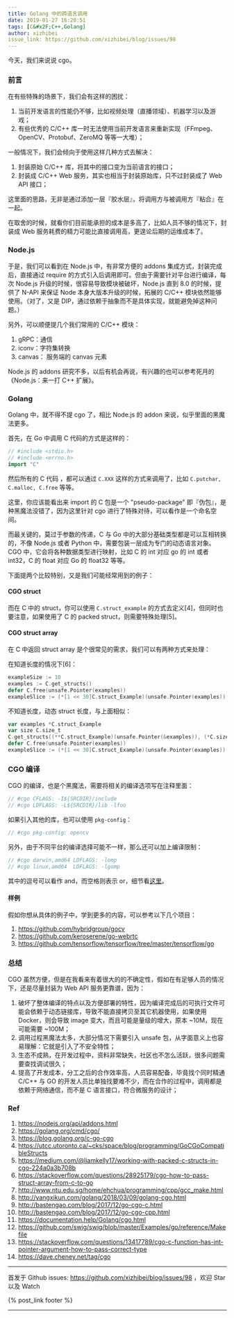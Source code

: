 ```yaml
---
title: Golang 中的跨语言调用
date: 2019-01-27 16:20:51
tags: [C&#x2F;C++,Golang]
author: xizhibei
issue_link: https://github.com/xizhibei/blog/issues/98
---
```

今天，我们来说说 cgo。

<!-- en_title: golang-cgo -->

### 前言

在有些特殊的场景下，我们会有这样的困扰：

1.  当前开发语言的性能仍不够，比如视频处理（直播领域）、机器学习以及游戏；
2.  有些优秀的 C/C++ 库一时无法使用当前开发语言来重新实现（FFmpeg、OpenCV、Protobuf、ZeroMQ 等等一大堆）；

一般情况下，我们会倾向于使用这样几种方式去解决：

1.  封装原始 C/C++ 库，将其中的接口变为当前语言的接口；
2.  封装成 C/C++ Web 服务，其实也相当于封装原始库，只不过封装成了 Web API 接口；

这里面的思路，无非是通过添加一层『胶水层』，将调用方与被调用方『粘合』在一起。

在取舍的时候，就看你们目前能承担的成本是多高了，比如人员不够的情况下，封装成 Web 服务耗费的精力可能比直接调用高，更遑论后期的运维成本了。

### Node.js

于是，我们可以看到在 Node.js 中，有非常方便的 addons 集成方式，封装完成后，直接通过 require 的方式引入后调用即可。但由于需要针对平台进行编译，每次 Node.js 升级的时候，很容易导致模块被破坏，Node.js 直到 8.0 的时候，提供了 N-API 来保证 Node 本身大版本升级的时候，拓展的 C/C++ 模块依然能够使用。（对了，又是 DIP，通过依赖于抽象而不是具体实现，就能避免掉这种问题。）

另外，可以顺便提几个我们常用的 C/C++ 模块：

1.  gRPC：通信
2.  iconv：字符集转换
3.  canvas： 服务端的 canvas 元素 

Node.js 的 addons 研究不多，以后有机会再说，有兴趣的也可以参考死月的《Node.js：来一打 C++ 扩展》。

### Golang

Golang 中，就不得不提 cgo 了，相比 Node.js 的 addon 来说，似乎里面的黑魔法更多。

首先，在 Go 中调用 C 代码的方式是这样的：

```go
// #include <stdio.h>
// #include <errno.h>
import "C"
```

然后所有的 C 代码 ，都可以通过 `C.XXX` 这样的方式来调用了，比如 `C.putchar, C.malloc, C.free` 等等。

这里，你应该能看出来 import 的 C 包是一个 "pseudo-package" 即『伪包』，是种黑魔法没错了，因为这里针对 cgo 进行了特殊对待，可以看作是一个命名空间。

而最关键的，莫过于参数的传递，C 与 Go 中的大部分基础类型都是可以互相转换的，不像 Node.js 或者 Python 中，需要包装一层成为专门的动态语言对象。CGO 中，它会将各种数据类型进行映射，比如 C 的 int 对应 go 的 int 或者 int32，C 的 float 对应 Go 的 float32 等等。

下面提两个比较特别，又是我们可能经常用到的例子：

#### CGO struct

而在 C 中的 struct，你可以使用 `C.struct_example` 的方式去定义[4]，但同时也要注意，如果使用了 C 的 packed struct，则需要特殊处理[5]。

#### CGO struct array

在 C 中返回 struct array 是个很常见的需求，我们可以有两种方式来处理：

在知道长度的情况下[6]：

```go
exampleSize := 10
examples := C.get_structs()
defer C.free(unsafe.Pointer(examples))
exampleSlice := (*[1 << 30]C.struct_Example)(unsafe.Pointer(examples))[:exampleSize:exampleSize]
```

不知道长度，动态 struct 长度，与上面相似：

```go
var examples *C.struct_Example
var size C.size_t
C.get_structs((**C.struct_Example)(unsafe.Pointer(&examples)), (*C.size_t)(unsafe.Pointer(&size)))
defer C.free(unsafe.Pointer(examples))
exampleSlice := (*[1 << 30]C.struct_Example)(unsafe.Pointer(examples))[:size:size]
```

### CGO 编译

CGO 的编译，也是个黑魔法，需要将相关的编译选项写在注释里面：

```go
// #cgo CFLAGS: -I${SRCDIR}/include
// #cgo LDFLAGS: -L${SRCDIR}/lib -lfoo
```

如果引入其他的库，也可以使用 `pkg-config`：

```go
// #cgo pkg-config: opencv
```

另外，由于不同平台的编译选择可能不一样，那么还可以加上编译限制：

```go
// #cgo darwin,amd64 LDFLAGS: -lomp
// #cgo linux,amd64  LDFLAGS: -lgomp
```

其中的逗号可以看作 and，而空格则表示 or，细节看[这里](https://golang.org/pkg/go/build/#hdr-Build_Constraints)。

#### 样例

假如你想从具体的例子中，学到更多的内容，可以参考以下几个项目：

1.  <https://github.com/hybridgroup/gocv>
2.  <https://github.com/keroserene/go-webrtc>
3.  <https://github.com/tensorflow/tensorflow/tree/master/tensorflow/go>

### 总结

CGO 虽然方便，但是在我看来有着很大的的不确定性，假如在有足够人员的情况下，还是尽量封装为 Web API 服务更靠谱，因为：

1.  破坏了整体编译的特点以及方便部署的特性，因为编译完成后的可执行文件可能会依赖于动态链接库，导致不能直接拷贝至其它机器使用，如果使用 Docker，则会导致 image 变大，而且可能是量级的增大，原本 ~10M，现在可能需要 ~100M；
2.  调用过程黑魔法太多，大部分情况下需要引入 unsafe 包，从字面意义上也容易理解：它就是引入了不安全特性；
3.  生态不成熟，在开发过程中，资料非常缺失，社区也不怎么活跃，很多问题需要查找调试很久；
4.  提高了开发成本，分工之后的合作效率高，人员容易配备，毕竟找个同时精通 C/C++ 与 GO 的开发人员比单独找要难不少，而在合作的过程中，调用都是依赖于网络通信，而不是 C 语言接口，符合微服务的设计；

### Ref

1.  <https://nodejs.org/api/addons.html>
2.  <https://golang.org/cmd/cgo/>
3.  <https://blog.golang.org/c-go-cgo>
4.  <https://utcc.utoronto.ca/~cks/space/blog/programming/GoCGoCompatibleStructs>
5.  <https://medium.com/@liamkelly17/working-with-packed-c-structs-in-cgo-224a0a3b708b>
6.  <https://stackoverflow.com/questions/28925179/cgo-how-to-pass-struct-array-from-c-to-go>
7.  <http://www.ntu.edu.sg/home/ehchua/programming/cpp/gcc_make.html>
8.  <http://yangxikun.com/golang/2018/03/09/golang-cgo.html>
9.  <http://bastengao.com/blog/2017/12/go-cgo-c.html>
10. <http://bastengao.com/blog/2017/12/go-cgo-cpp.html>
11. <https://documentation.help/Golang/cgo.html>
12. <https://github.com/swig/swig/blob/master/Examples/go/reference/Makefile>
13. <https://stackoverflow.com/questions/13417789/cgo-c-function-has-int-pointer-argument-how-to-pass-correct-type>
14. <https://dave.cheney.net/tag/cgo>


***
首发于 Github issues: https://github.com/xizhibei/blog/issues/98 ，欢迎 Star 以及 Watch

{% post_link footer %}
***